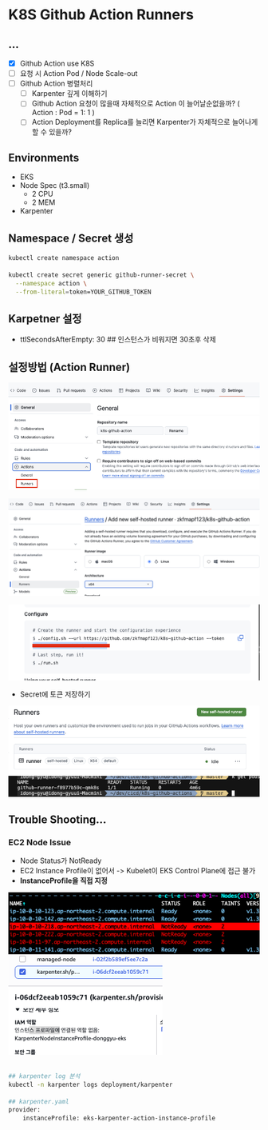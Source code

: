 # K8S Github Action Runners

## ...

- [x] Github Action use K8S
- [ ] 요청 시 Action Pod / Node Scale-out
- [ ] Github Action 병렬처리
    - [ ] Karpenter 깊게 이해하기
    - [ ] Github Action 요청이 많을때 자체적으로 Action 이 늘어날순없을까? ( Action : Pod = 1: 1 )
    - [ ] Action Deployment를 Replica를 늘리면 Karpenter가 자체적으로 늘어나게 할 수 있을까?

## Environments

- EKS
- Node Spec (t3.small)
    - 2 CPU
    - 2 MEM
- Karpenter

## Namespace / Secret 생성

```sh
kubectl create namespace action

kubectl create secret generic github-runner-secret \
  --namespace action \
  --from-literal=token=YOUR_GITHUB_TOKEN
```

## Karpetner 설정

- ttlSecondsAfterEmpty: 30 ## 인스턴스가 비워지면 30초후 삭제

## 설정방법 (Action Runner)

![1](./public/1.png)

![2](./public/2.png)

![3](./public/3.png)
- Secret에 토큰 저장하기

![4](./public/4.png)
![5](./public/5.png)

## Trouble Shooting...

### EC2 Node Issue

- Node Status가 NotReady
- EC2 Instance Profile이 없어서 -> Kubelet이 EKS Control Plane에 접근 불가
- <b>InstanceProfile을 직접 지정</b>

![ts-1](./public/ts-1.png)
![ts-2](./public/ts-2.png)

```sh

## karpenter log 분석
kubectl -n karpenter logs deployment/karpenter

## karpenter.yaml
provider:
    instanceProfile: eks-karpenter-action-instance-profile
```

